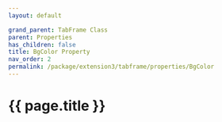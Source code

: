 ```yaml
---
layout: default

grand_parent: TabFrame Class
parent: Properties
has_children: false
title: BgColor Property
nav_order: 2
permalink: /package/extension3/tabframe/properties/BgColor
---
```

# {{ page.title }}

